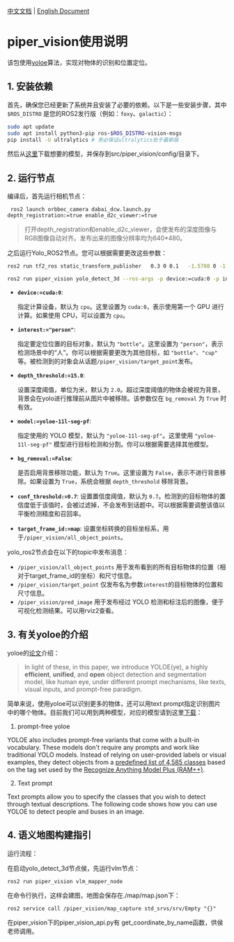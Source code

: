 [中文文档](./README.md) | [English Document](./README_EN.md)

# piper_vision使用说明

该包使用[yoloe](https://docs.ultralytics.com/models/yoloe/#introduction)算法，实现对物体的识别和位置定位。

## 1. 安装依赖

首先，确保您已经更新了系统并且安装了必要的依赖。以下是一些安装步骤，其中`$ROS_DISTRO` 是您的ROS2发行版（例如：`foxy`、`galactic`）：

```bash
sudo apt update
sudo apt install python3-pip ros-$ROS_DISTRO-vision-msgs
pip install -U ultralytics # 务必保证ultralytics处于最新版
```

然后从[这里](https://docs.ultralytics.com/models/yoloe/#available-models-supported-tasks-and-operating-modes)下载想要的模型，并保存到src/piper_vision/config/目录下。

## 2. 运行节点

编译后，首先运行相机节点：

```
 ros2 launch orbbec_camera dabai_dcw.launch.py depth_registration:=true enable_d2c_viewer:=true
```

> 打开depth_registration和enable_d2c_viewer，会使发布的深度图像与RGB图像自动对齐。发布出来的图像分辨率均为640*480。

之后运行Yolo_ROS2节点。您可以根据需要更改这些参数：

```bash
ros2 run tf2_ros static_transform_publisher   0.3 0 0.1   -1.5708 0 -1.5708   base_link camera_link

ros2 run piper_vision yolo_detect_3d --ros-args -p device:=cuda:0 -p interest:="person" -p depth_threshold:=15.0 -p model:=yoloe-11l-seg-pf -p bg_removal:=False -p target_frame_id:=map
```

- **`device:=cuda:0`**:

  指定计算设备，默认为 `cpu`。这里设置为 `cuda:0`，表示使用第一个 GPU 进行计算。如果使用 CPU，可以设置为 `cpu`。

- **`interest:="person"`**:

  指定要定位位置的目标对象，默认为 `"bottle"`。这里设置为 `"person"`，表示检测场景中的“人”。你可以根据需要更改为其他目标，如 `"bottle"`、`"cup"` 等。被检测到的对象会从话题`/piper_vision/target_point`发布。

- **`depth_threshold:=15.0`**:

  设置深度阈值，单位为米，默认为 `2.0`。超过深度阈值的物体会被视为背景，背景会在yolo进行推理前从图片中被移除。该参数仅在 `bg_removal` 为 `True` 时有效。

- **`model:=yoloe-11l-seg-pf`**:

  指定使用的 YOLO 模型，默认为 `"yoloe-11l-seg-pf"`。这里使用 `"yoloe-11l-seg-pf"` 模型进行目标检测和分割。你可以根据需要选择其他模型。

- **`bg_removal:=False`**:

  是否启用背景移除功能，默认为 `True`。这里设置为 `False`，表示不进行背景移除。如果设置为 `True`，系统会根据 `depth_threshold` 移除背景。

- **`conf_threshold:=0.7`**:
  设置置信度阈值，默认为 `0.7`。检测到的目标物体的置信度低于该值时，会被过滤掉，不会发布到话题中。可以根据需要调整该值以平衡检测精度和召回率。

- **`target_frame_id:=map`**:
  设置坐标转换的目标坐标系，用于`/piper_vision/all_object_points`。

yolo_ros2节点会在以下的topic中发布消息：

- `/piper_vision/all_object_points` 用于发布看到的所有目标物体的位置（相对于target_frame_id的坐标）和尺寸信息。
- `/piper_vision/target_point` 仅发布名为参数`interest`的目标物体的位置和尺寸信息。
- `/piper_vision/pred_image` 用于发布经过 YOLO 检测和标注后的图像，便于可视化检测结果。可以用rviz2查看。

## 3. 有关yoloe的介绍

yoloe的[论文](https://arxiv.org/html/2503.07465v1)介绍：

> In light of these, in this paper, we introduce YOLOE(ye), a highly **efficient**, **unified**, and **open** object detection and segmentation model, like human eye, under different prompt mechanisms, like texts, visual inputs, and prompt-free paradigm.

简单来说，使用yoloe可以识别更多的物体，还可以用text prompt指定识别图片中的哪个物体。目前我们可以用到两种模型，对应的模型请到这里[下载](https://docs.ultralytics.com/models/yoloe/#introduction)：

1. prompt-free yoloe

YOLOE also includes prompt-free variants that come with a built-in vocabulary. These models don't require any prompts and work like traditional YOLO models. Instead of relying on user-provided labels or visual examples, they detect objects from a [predefined list of 4,585 classes](https://github.com/xinyu1205/recognize-anything/blob/main/ram/data/ram_tag_list.txt) based on the tag set used by the [Recognize Anything Model Plus (RAM++)](https://arxiv.org/abs/2310.15200).

2. Text prompt

Text prompts allow you to specify the classes that you wish to detect through textual descriptions. The following code shows how you can use YOLOE to detect people and buses in an image.

## 4. 语义地图构建指引
运行流程：

在启动yolo_detect_3d节点侯，先运行vlm节点：

```
ros2 run piper_vision vlm_mapper_node
```

在命令行执行，这样会建图，地图会保存在./map/map.json下：

```
ros2 service call /piper_vision/map_capture std_srvs/srv/Empty "{}"
```
在piper_vision下的piper_vision_api.py有 get_coordinate_by_name函数，供侯老师调用。


